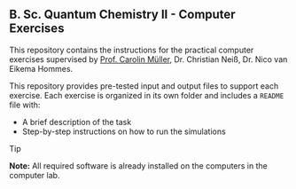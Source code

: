 ## B. Sc. Quantum Chemistry II - Computer Exercises

This repository contains the instructions for the practical computer exercises supervised by [Prof. Carolin Müller](https://www.chemie.nat.fau.de/person/carolin-mueller/), Dr. Christian Neiß, Dr. Nico van Eikema Hommes.

This repository provides pre-tested input and output files to support each exercise.
Each exercise is organized in its own folder and includes a `README` file with:

- A brief description of the task
- Step-by-step instructions on how to run the simulations

> [!TIP]
> **Note:** All required software is already installed on the computers in the computer lab.
> 
